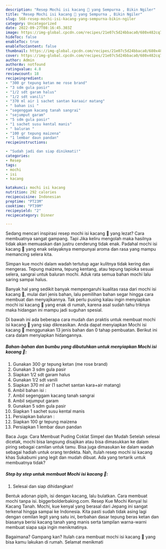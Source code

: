 ```yaml
---
description: "Resep Mochi isi kacang 🌰 yang Sempurna , Bikin Ngiler"
title: "Resep Mochi isi kacang 🌰 yang Sempurna , Bikin Ngiler"
slug: 568-resep-mochi-isi-kacang-yang-sempurna-bikin-ngiler
category: Uncategorized
date: 2022-09-27T08:16:45.303Z
image: https://img-global.cpcdn.com/recipes/21e07c5d24bbaca0/680x482cq70/mochi-isi-kacang-foto-resep-utama.jpg
hideToc: false
enableToc: true
enableTocContent: false
thumbnail: https://img-global.cpcdn.com/recipes/21e07c5d24bbaca0/680x482cq70/mochi-isi-kacang-foto-resep-utama.jpg
cover: https://img-global.cpcdn.com/recipes/21e07c5d24bbaca0/680x482cq70/mochi-isi-kacang-foto-resep-utama.jpg
author: Admin
authorAv: notfound
ratingvalue: 4.8
reviewcount: 18
recipeingredient:
- "300 gr tepung ketan me rose brand"
- "3 sdm gula pasir"
- "1/2 sdt garam halus"
- "1/2 sdt vanili"
- "370 ml air 1 sachet santan karaair matang"
- " bahan isi "
- "segenggam kacang tanah sangrai"
- "sejumput garam"
- "5 sdm gula pasir"
- "1 sachet susu kental manis"
- " baluran "
- "100 gr tepung maizena"
- "1 lembar daun pandan"
recipeinstructions:

- "Sudah jadi dan siap dinikmati!"
categories:
- Resep
tags:
- mochi
- isi
- kacang

katakunci: mochi isi kacang 
nutrition: 292 calories
recipecuisine: Indonesian
preptime: "PT23M"
cooktime: "PT39M"
recipeyield: "2"
recipecategory: Dinner

---
```



Sedang mencari inspirasi resep mochi isi kacang 🌰 yang lezat? Cara membuatnya sangat gampang. Tapi Jika keliru mengolah maka hasilnya tidak akan memuaskan dan justru cenderung tidak enak. Padahal mochi isi kacang 🌰 yang enak selayaknya mempunyai aroma dan rasa yang mampu memancing selera kita.


Simpan kue mochi dalam wadah tertutup agar kulitnya tidak kering dan mengeras. Tepung maizena, tepung kentang, atau tepung tapioka sesuai selera, sangrai untuk baluran mochi. Aduk rata semua bahan mochi lalu saring sampai halus.

Banyak hal yang sedikit banyak mempengaruhi kualitas rasa dari mochi isi kacang 🌰, mulai dari jenis bahan, lalu pemilihan bahan segar hingga cara membuat dan menyajikannya. Tak perlu pusing kalau ingin menyiapkan mochi isi kacang 🌰 yang enak di rumah, karena asal sudah tahu triknya maka hidangan ini mampu jadi suguhan spesial.


Di bawah ini ada beberapa cara mudah dan praktis untuk membuat mochi isi kacang 🌰 yang siap dikreasikan. Anda dapat menyiapkan Mochi isi kacang 🌰 menggunakan 13 jenis bahan dan 0 tahap pembuatan. Berikut ini cara dalam menyiapkan hidangannya.

<!--inarticleads1-->

##### Bahan-bahan dan bumbu yang dibutuhkan untuk menyiapkan Mochi isi kacang 🌰:

1. Gunakan 300 gr tepung ketan (me rose brand)
1. Gunakan 3 sdm gula pasir
1. Siapkan 1/2 sdt garam halus
1. Gunakan 1/2 sdt vanili
1. Siapkan 370 ml air (1 sachet santan kara+air matang)
1. Ambil  bahan isi :
1. Ambil segenggam kacang tanah sangrai
1. Ambil sejumput garam
1. Gunakan 5 sdm gula pasir
1. Siapkan 1 sachet susu kental manis
1. Persiapkan  baluran :
1. Siapkan 100 gr tepung maizena
1. Persiapkan 1 lembar daun pandan


Baca Juga: Cara Membuat Puding Coklat Simpel dan Mudah Setelah selesai dicetak, mochi bisa langsung disajikan atau bisa dimasukkan ke dalam piring sebagai camilan untuk tamu. Bisa juga dimasukan ke dalam wadah sebagai hadiah untuk orang terdekta. Nah, itulah resep mochi isi kacang khas Sukabumi yang legit dan mudah dibuat. Ada yang tertarik untuk membuatnya tidak? 

<!--inarticleads2-->

##### Step by step untuk membuat Mochi isi kacang 🌰:


1. Selesai dan siap dihidangkan!

Bentuk adonan pipih, isi dengan kacang, lalu bulatkan. Cara membuat mochi tanpa isi. biggerbolderbaking.com. Resep Kue Mochi Kenyal Isi Kacang Tanah. Mochi, kue kenyal yang berasal dari Jepang ini sangat terkenal hingga sampai ke Indonesia. Kita pasti sudah tidak asing lagi dengan cemilan legit yang satu ini, berbahan dasar tepung beras ketan dan biasanya berisi kacang tanah yang manis serta tampilan warna-warni membuat siapa saja ingin menikmatinya. 

Bagaimana? Gampang kan? Itulah cara membuat mochi isi kacang 🌰 yang bisa kamu lakukan di rumah. Selamat menikmati

